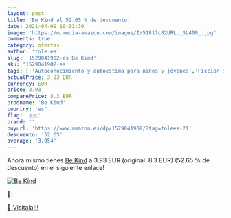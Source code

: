 ```yaml
---
layout: post
title: 'Be Kind al 52.65 % de descuento'
date: 2021-04-09 10:01:39
image: 'https://m.media-amazon.com/images/I/51817c82URL._SL400_.jpg'
comments: true
category: ofertas
author: 'tole.es'
slug: '1529041902-es Be Kind'
sku: '1529041902-es'
tags: [ 'Autoconocimiento y autoestima para niños y jóvenes','Ficción infantil sobre el acoso escolar','Ficción infantil sobre emociones y sentimientos','Ficción infantil sobre la amistad','Ficción infantil sobre valores','Ficción infantil sobre violencia','Ficción sobre desarrollo y cuestiones personales y sociales para niños','Libros','Libros de desarrollo y cuestiones personales y sociales','Libros de historias multiculturales para niños','Libros de lugares y culturas para niños','Libros de violencia en niños','Libros infantiles sobre la amistad','Libros para niños','Libros para niños sobre emociones y sentimientos','Libros para niños sobre temas sensibles','Literatura y ficción para niños','Situaciones sociales para niños', ]
actualPrice: 3.93 EUR
currency: EUR
price: 3.93
comparePrice: 8.3 EUR
prodname: 'Be Kind'
country: 'es'
flag: '🇪🇸'
brand: ''
buyurl: 'https://www.amazon.es/dp/1529041902/?tag=tolees-21'
descuento: '52.65'
average: '3.954'
---
```


Ahora mismo tienes [Be Kind](https://www.amazon.es/dp/1529041902/?tag=tolees-21) a 3.93 EUR (original: 8.3 EUR) (52.65 %  de descuento) en el siguiente enlace!

[![Be Kind](https://m.media-amazon.com/images/I/51817c82URL._SL400_.jpg)](https://www.amazon.es/dp/1529041902/?tag=tolees-21)

🔎:


[🛒 Visítala!!!](https://www.amazon.es/dp/1529041902/?tag=tolees-21)
